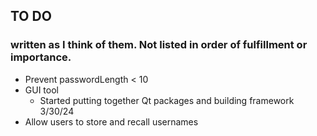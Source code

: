 
## TO DO

### written as I think of them. Not listed in order of fulfillment or importance.

- Prevent passwordLength < 10
- GUI tool
   - Started putting together Qt packages and building framework 3/30/24
- Allow users to store and recall usernames

